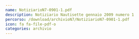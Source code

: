 ```yaml
---
name: NotiziarioN7-0901-1.pdf
description: Notiziario Nautisette gennaio 2009 numero 1
percorso: /download/archivioN7/NotiziarioN7-0901-1.pdf
icon: fa fa-file-pdf-o
categories: archivio
---
```


